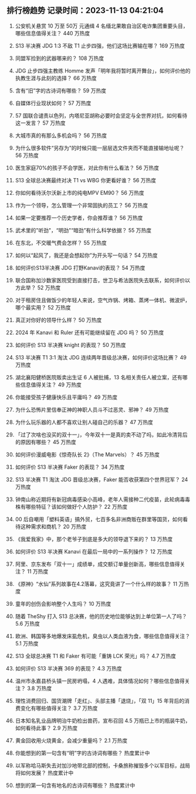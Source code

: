 
## 排行榜趋势 记录时间：2023-11-13 04:21:04
  
  1. 公安机关悬赏 10 万至 50万 元通缉 4 名缅北果敢自治区电诈集团重要头目，哪些信息值得关注？ 440 万热度
    
  2. S13 半决赛 JDG 1:3 不敌 T1 止步四强，他们这场比赛输在哪？ 169 万热度
    
  3. 同盟军捡到的武器哪来的？ 108 万热度
    
  4. JDG 止步四强主教练 Homme 发声「明年我将暂时离开舞台」，如何评价他的执教生涯与此刻的选择？ 66 万热度
    
  5. 含有“旧”字的古诗词有哪些？ 59 万热度
    
  6. 自媒体行业现状如何？ 57 万热度
    
  7. 57 国联合谴责以色列，内塔尼亚胡称必要时会坚定与全世界对抗，如何看待这一发言？ 57 万热度
    
  8. 大城市真的有那么多机会吗？ 56 万热度
    
  9. 为什么很多软件“另存为”的时候只能一层层选文件夹而不能直接输地址呢？ 56 万热度
    
  10. 医生家庭70%的孩子不会学医，对此你有什么看法？ 56 万热度
    
  11. S13 全球总决赛最终对决 T1 vs WBG 你更看好谁？ 56 万热度
    
  12. 你如何看待沃尔沃新上市的纯电MPV EM90？ 56 万热度
    
  13. 作为一个领导，怎么管理一个非常固执的员工？ 56 万热度
    
  14. 如果一定要推荐一个历史学者，你会推荐谁？ 56 万热度
    
  15. 武术里的"听劲"，“明劲"“暗劲”有什么科学依据？ 55 万热度
    
  16. 在东北，不交暖气费会怎样？ 55 万热度
    
  17. 如何以“起风了，我还是会想起你”为开头写一句话？ 54 万热度
    
  18. 如何评价S13半决赛 JDG 打野Kanavi的表现？ 54 万热度
    
  19. 联合国称加沙数家医院受到直接打击，世卫与希法医院失去联系，如何评价以方此举？ 52 万热度
    
  20. 对于租房住且做饭少的年轻人来说，空气炸锅、烤箱、蒸烤一体机、微波炉，哪个最实用？ 52 万热度
    
  21. 真正对你好的领导什么样？ 50 万热度
    
  22. 2024 年 Kanavi 和 Ruler 还有可能继续留在 JDG 吗？ 50 万热度
    
  23. 如何评价 S13 半决赛 knight 的表现？ 50 万热度
    
  24. S13 半决赛 T1 3:1 淘汰 JDG 连续两年晋级总决赛，如何评价这场比赛？ 49 万热度
    
  25. 湖北襄阳健桥医院贩卖出生证 6 人被批捕，13 名相关责任人被立案，还有哪些信息值得关注？ 49 万热度
    
  26. 你能接受孩子健康快乐且平庸吗？ 49 万热度
    
  27. 为什么恐怖片里信奉正神的神职人员斗不过恶灵、邪神？ 49 万热度
    
  28. 为什么玩乐器的人都不喜欢让别人碰自己的乐器？ 47 万热度
    
  29. 「过了次啥也没买的双十一」，今年双十一是真的卖不动了吗，如此冷清背后的原因有哪些？ 45 万热度
    
  30. 如何评价漫威电影《惊奇队长 2》（The Marvels）？ 45 万热度
    
  31. 如何评价 S13 半决赛 Faker 的表现？ 34 万热度
    
  32. S13 半决赛 T1 淘汰 JDG 晋级总决赛，Faker 能否收获第四个世界冠军？ 24 万热度
    
  33. 钟南山称近期将有新冠病毒感染小高峰，老年人需接种二代疫苗，此轮病毒毒株有哪些特征？该如何做好个人防护？ 22 万热度
    
  34. 00 后自嘲用「塑料英语」搞外贸，七百多名非洲商贩在群里等国货，如何看待这种需求和商机？ 20 万热度
    
  35. 《我爱我家》中，那个老爷子到底是多大的领导退下来的？ 13 万热度
    
  36. 如何评价 S13 半决赛 Kanavi 在最后一局中的一系列操作？ 12 万热度
    
  37. 阿里、京东发布「双十一」成绩单，成交额订单量创新高，哪些信息值得关注？ 11 万热度
    
  38. 《原神》“水仙”系列故事在4.2落幕，这究竟讲了一个什么样的故事？ 11 万热度
    
  39. 童年的创伤会影响整个人生吗？ 10 万热度
    
  40. 随着 TheShy 打入 S13 总决赛，他的历史地位能够达到上单位第一人了吗？ 5.6 万热度
    
  41. 欧洲、韩国等多地爆发床虱危机，臭虫以人类血液为食，哪些信息值得关注？ 5.1 万热度
    
  42. S13 全球总决赛 T1 和 Faker 有可能「重铸 LCK 荣光」吗？ 4.7 万热度
    
  43. 如何评价 S13 半决赛 369 的表现？ 4.3 万热度
    
  44. 温州市永嘉县桥头镇一民房坍塌，4 人遇难，具体情况如何？哪些信息值得关注？ 3.8 万热度
    
  45. 理性消费回归、国货潮牌「走红」、头部主播「退烧」，「双 11」15 年背后的消费变化有哪些值得关注？ 3.7 万热度
    
  46. 日本知名乳业品牌明治牛奶检出兽药，宣布召回 4.5 万瓶已上市的瓶装牛奶，如何看待此事？ 2.9 万热度
    
  47. 黄金回收用火烧黄金，会减少重量吗？ 2.1 万热度
    
  48. 你能想到的第一句含有“明”字的古诗词有哪些？ 热度累计中
    
  49. 以军称哈马斯失去对加沙地带北部的控制，卡桑旅称摧毁多个以军目标，战局将如何发展？ 热度累计中
    
  50. 想到的第一句含有地名的古诗词有哪些？ 热度累计中
    